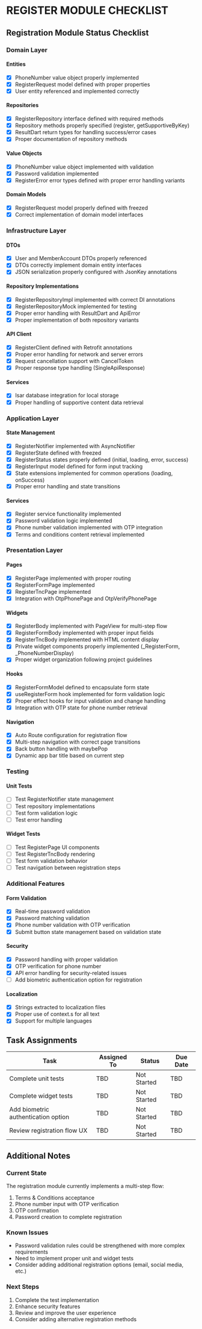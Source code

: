 # REGISTER MODULE CHECKLIST

## Registration Module Status Checklist

### Domain Layer

#### Entities
- [x] PhoneNumber value object properly implemented
- [x] RegisterRequest model defined with proper properties
- [x] User entity referenced and implemented correctly

#### Repositories
- [x] RegisterRepository interface defined with required methods
- [x] Repository methods properly specified (register, getSupportiveByKey)
- [x] ResultDart return types for handling success/error cases
- [x] Proper documentation of repository methods

#### Value Objects
- [x] PhoneNumber value object implemented with validation
- [x] Password validation implemented
- [x] RegisterError error types defined with proper error handling variants

#### Domain Models
- [x] RegisterRequest model properly defined with freezed
- [x] Correct implementation of domain model interfaces

### Infrastructure Layer

#### DTOs
- [x] User and MemberAccount DTOs properly referenced
- [x] DTOs correctly implement domain entity interfaces
- [x] JSON serialization properly configured with JsonKey annotations

#### Repository Implementations
- [x] RegisterRepositoryImpl implemented with correct DI annotations
- [x] RegisterRepositoryMock implemented for testing
- [x] Proper error handling with ResultDart and ApiError
- [x] Proper implementation of both repository variants

#### API Client
- [x] RegisterClient defined with Retrofit annotations
- [x] Proper error handling for network and server errors
- [x] Request cancellation support with CancelToken
- [x] Proper response type handling (SingleApiResponse)

#### Services
- [x] Isar database integration for local storage
- [x] Proper handling of supportive content data retrieval

### Application Layer

#### State Management
- [x] RegisterNotifier implemented with AsyncNotifier
- [x] RegisterState defined with freezed
- [x] RegisterStatus states properly defined (initial, loading, error, success)
- [x] RegisterInput model defined for form input tracking
- [x] State extensions implemented for common operations (loading, onSuccess)
- [x] Proper error handling and state transitions

#### Services
- [x] Register service functionality implemented
- [x] Password validation logic implemented
- [x] Phone number validation implemented with OTP integration
- [x] Terms and conditions content retrieval implemented

### Presentation Layer

#### Pages
- [x] RegisterPage implemented with proper routing
- [x] RegisterFormPage implemented
- [x] RegisterTncPage implemented
- [x] Integration with OtpPhonePage and OtpVerifyPhonePage

#### Widgets
- [x] RegisterBody implemented with PageView for multi-step flow
- [x] RegisterFormBody implemented with proper input fields
- [x] RegisterTncBody implemented with HTML content display
- [x] Private widget components properly implemented (_RegisterForm, _PhoneNumberDisplay)
- [x] Proper widget organization following project guidelines

#### Hooks
- [x] RegisterFormModel defined to encapsulate form state
- [x] useRegisterForm hook implemented for form validation logic
- [x] Proper effect hooks for input validation and change handling
- [x] Integration with OTP state for phone number retrieval

#### Navigation
- [x] Auto Route configuration for registration flow
- [x] Multi-step navigation with correct page transitions
- [x] Back button handling with maybePop
- [x] Dynamic app bar title based on current step

### Testing

#### Unit Tests
- [ ] Test RegisterNotifier state management
- [ ] Test repository implementations
- [ ] Test form validation logic
- [ ] Test error handling

#### Widget Tests
- [ ] Test RegisterPage UI components
- [ ] Test RegisterTncBody rendering
- [ ] Test form validation behavior
- [ ] Test navigation between registration steps

### Additional Features

#### Form Validation
- [x] Real-time password validation
- [x] Password matching validation
- [x] Phone number validation with OTP verification
- [x] Submit button state management based on validation state

#### Security
- [x] Password handling with proper validation
- [x] OTP verification for phone number
- [x] API error handling for security-related issues
- [ ] Add biometric authentication option for registration

#### Localization
- [x] Strings extracted to localization files
- [x] Proper use of context.s for all text
- [x] Support for multiple languages

## Task Assignments

| Task                                | Assigned To | Status      | Due Date    |
|-------------------------------------|-------------|-------------|-------------|
| Complete unit tests                 | TBD         | Not Started | TBD         |
| Complete widget tests               | TBD         | Not Started | TBD         |
| Add biometric authentication option | TBD         | Not Started | TBD         |
| Review registration flow UX         | TBD         | Not Started | TBD         |

## Additional Notes

### Current State
The registration module currently implements a multi-step flow:
1. Terms & Conditions acceptance
2. Phone number input with OTP verification
3. OTP confirmation
4. Password creation to complete registration

### Known Issues
- Password validation rules could be strengthened with more complex requirements
- Need to implement proper unit and widget tests
- Consider adding additional registration options (email, social media, etc.)

### Next Steps
1. Complete the test implementation
2. Enhance security features
3. Review and improve the user experience
4. Consider adding alternative registration methods